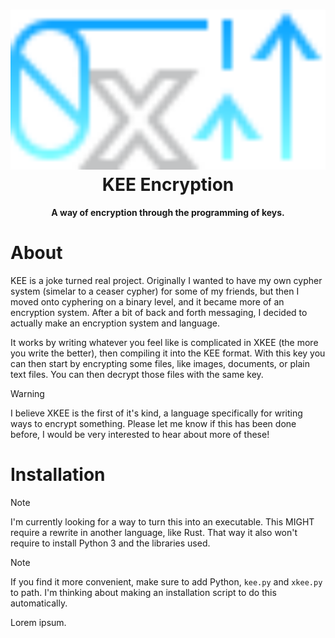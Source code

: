 <h1 align="center"><img src="graphics/kee_github.svg" height="256px"><br>KEE Encryption</h1>

<p align="center"><strong>A way of encryption through the programming of keys.</strong></p>

# About
KEE is a joke turned real project. Originally I wanted to have my own cypher system (simelar to a ceaser cypher) for some of my friends, but then I moved onto cyphering on a binary level, and it became more of an encryption system. After a bit of back and forth messaging, I decided to actually make an encryption system and language.

It works by writing whatever you feel like is complicated in XKEE (the more you write the better), then compiling it into the KEE format. With this key you can then start by encrypting some files, like images, documents, or plain text files. You can then decrypt those files with the same key.

> [!WARNING]
> I believe XKEE is the first of it's kind, a language specifically for writing ways to encrypt something. Please let me know if this has been done before, I would be very interested to hear about more of these!

# Installation

> [!NOTE]
> I'm currently looking for a way to turn this into an executable. This MIGHT require a rewrite in another language, like Rust. That way it also won't require to install Python 3 and the libraries used.

> [!NOTE]
> If you find it more convenient, make sure to add Python, `kee.py` and `xkee.py` to path. I'm thinking about making an installation script to do this automatically.

Lorem ipsum.